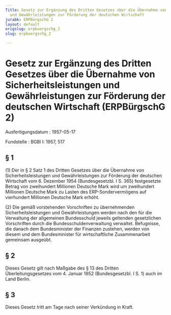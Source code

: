 ```yaml
---
Title: Gesetz zur Ergänzung des Dritten Gesetzes über die Übernahme von Sicherheitsleistungen
  und Gewährleistungen zur Förderung der deutschen Wirtschaft
jurabk: ERPBürgschG 2
layout: default
origslug: erpbuergschg_2
slug: erpbuergschg_2

---
```


# Gesetz zur Ergänzung des Dritten Gesetzes über die Übernahme von Sicherheitsleistungen und Gewährleistungen zur Förderung der deutschen Wirtschaft (ERPBürgschG 2)

Ausfertigungsdatum
:   1957-05-17

Fundstelle
:   BGBl I: 1957, 517



## § 1

(1) Der in § 2 Satz 1 des Dritten Gesetzes über die Übernahme von
Sicherheitsleistungen und Gewährleistungen zur Förderung der deutschen
Wirtschaft vom 6. Dezember 1954 (Bundesgesetzbl. I S. 365)
festgesetzte Betrag von zweihundert Millionen Deutsche Mark wird um
zweihundert Millionen Deutsche Mark zu Lasten des ERP-Sondervermögens
auf vierhundert Millionen Deutsche Mark erhöht.

(2) Die gemäß vorstehenden Vorschriften zu übernehmenden
Sicherheitsleistungen und Gewährleistungen werden nach den für die
Verwaltung der allgemeinen Bundesschuld jeweils geltenden gesetzlichen
Vorschriften durch die Bundesschuldenverwaltung verwaltet. Befugnisse,
die danach dem Bundesminister der Finanzen zustehen, werden von diesem
und dem
Bundesminister für wirtschaftliche Zusammenarbeit gemeinsam ausgeübt.


## § 2

Dieses Gesetz gilt nach Maßgabe des § 13 des Dritten
Überleitungsgesetzes vom 4. Januar 1952 (Bundesgesetzbl. I S. 1) auch
im Land Berlin.


## § 3

Dieses Gesetz tritt am Tage nach seiner Verkündung in Kraft.

